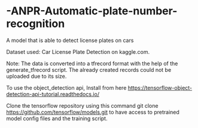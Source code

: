# -ANPR-Automatic-plate-number-recognition
A model that is able to detect license plates on cars 

Dataset used: Car License Plate Detection on kaggle.com.

Note: The data is converted into a tfrecord format with the help of the generate_tfrecord script. The already created records could not be uploaded due to its size.

To use the object_detection api, Install from here https://tensorflow-object-detection-api-tutorial.readthedocs.io/

Clone the tensorflow repository using this command git clone https://github.com/tensorflow/models.git to have access to pretrained model config files and the training script.
